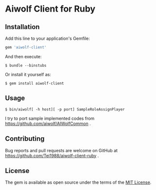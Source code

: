 # Aiwolf Client for Ruby

## Installation

Add this line to your application's Gemfile:

```ruby
gem 'aiwolf-client'
```

And then execute:

    $ bundle --binstubs

Or install it yourself as:

    $ gem install aiwolf-client

## Usage

    $ bin/aiwolf[ -h host][ -p port] SampleRoleAssignPlayer

I try to port sample implemented codes from https://github.com/aiwolf/AIWolfCommon .

## Contributing

Bug reports and pull requests are welcome on GitHub at https://github.com/Tei1988/aiwolf-client-ruby .

## License

The gem is available as open source under the terms of the [MIT License](http://opensource.org/licenses/MIT).
